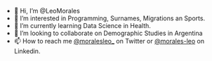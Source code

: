 - 👋 Hi, I’m @LeoMorales
- 👀 I’m interested in Programming, Surnames, Migrations an Sports.
- 🌱 I’m currently learning Data Science in Health.
- 💞️ I’m looking to collaborate on Demographic Studies in Argentina
- 📫 How to reach me [@moralesleo_](https://twitter.com/moralesleo_) on Twitter or [@morales-leo](https://www.linkedin.com/in/morales-leo/) on Linkedin.

<!---
LeoMorales/LeoMorales is a ✨ special ✨ repository because its `README.md` (this file) appears on your GitHub profile.
You can click the Preview link to take a look at your changes.
--->
